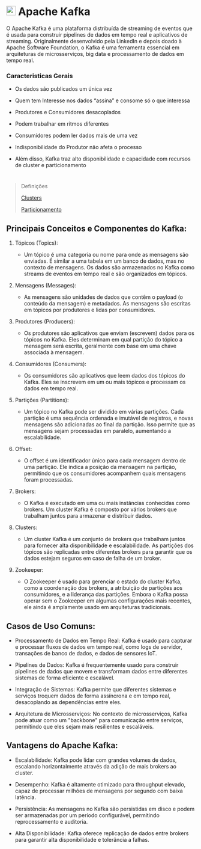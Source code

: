 # <img src="https://cdn.jsdelivr.net/gh/devicons/devicon@latest/icons/apachekafka/apachekafka-original.svg" width="25px"/> Apache Kafka

O Apache Kafka é uma plataforma distribuída de streaming de eventos que é usada para construir pipelines de dados em tempo real e aplicativos de streaming. Originalmente desenvolvido pela LinkedIn e depois doado à Apache Software Foundation, o Kafka é uma ferramenta essencial em arquiteturas de microsserviços, big data e processamento de dados em tempo real.

### Caracteristicas Gerais

- Os dados são publicados
um única vez

- Quem tem Interesse nos
dados “assina” e consome
só o que interessa

- Produtores e
Consumidores
desacoplados

- Podem trabalhar em
ritmos diferentes

- Consumidores podem ler
dados mais de uma vez

- Indisponibilidade do
Produtor não afeta o
processo

- Além disso, Kafka traz alto
disponibilidade e
capacidade com recursos
de cluster e
particionamento

#

> Definições
>
>[Clusters](./clusters.md)
>
>[Particionamento](./particionamento.md)

## Principais Conceitos e Componentes do Kafka:

1. Tópicos (Topics):

    - Um tópico é uma categoria ou nome para onde as mensagens são enviadas. É similar a uma tabela em um banco de dados, mas no contexto de mensagens. Os dados são armazenados no Kafka como streams de eventos em tempo real e são organizados em tópicos.

2. Mensagens (Messages):

    - As mensagens são unidades de dados que contêm o payload (o conteúdo da mensagem) e metadados. As mensagens são escritas em tópicos por produtores e lidas por consumidores.

3. Produtores (Producers):

    - Os produtores são aplicativos que enviam (escrevem) dados para os tópicos no Kafka. Eles determinam em qual partição do tópico a mensagem será escrita, geralmente com base em uma chave associada à mensagem.

4. Consumidores (Consumers):

    - Os consumidores são aplicativos que leem dados dos tópicos do Kafka. Eles se inscrevem em um ou mais tópicos e processam os dados em tempo real.

5. Partições (Partitions):

    - Um tópico no Kafka pode ser dividido em várias partições. Cada partição é uma sequência ordenada e imutável de registros, e novas mensagens são adicionadas ao final da partição. Isso permite que as mensagens sejam processadas em paralelo, aumentando a escalabilidade.

6. Offset:

    - O offset é um identificador único para cada mensagem dentro de uma partição. Ele indica a posição da mensagem na partição, permitindo que os consumidores acompanhem quais mensagens foram processadas.

7. Brokers:

    - O Kafka é executado em uma ou mais instâncias conhecidas como brokers. Um cluster Kafka é composto por vários brokers que trabalham juntos para armazenar e distribuir dados.

8. Clusters:

    - Um cluster Kafka é um conjunto de brokers que trabalham juntos para fornecer alta disponibilidade e escalabilidade. As partições dos tópicos são replicadas entre diferentes brokers para garantir que os dados estejam seguros em caso de falha de um broker.

9. Zookeeper:

    - O Zookeeper é usado para gerenciar o estado do cluster Kafka, como a coordenação dos brokers, a atribuição de partições aos consumidores, e a liderança das partições. Embora o Kafka possa operar sem o Zookeeper em algumas configurações mais recentes, ele ainda é amplamente usado em arquiteturas tradicionais.

## Casos de Uso Comuns:

- Processamento de Dados em Tempo Real: Kafka é usado para capturar e processar fluxos de dados em tempo real, como logs de servidor, transações de banco de dados, e dados de sensores IoT.

- Pipelines de Dados: Kafka é frequentemente usado para construir pipelines de dados que movem e transformam dados entre diferentes sistemas de forma eficiente e escalável.

- Integração de Sistemas: Kafka permite que diferentes sistemas e serviços troquem dados de forma assíncrona e em tempo real, desacoplando as dependências entre eles.

- Arquitetura de Microsserviços: No contexto de microsserviços, Kafka pode atuar como um "backbone" para comunicação entre serviços, permitindo que eles sejam mais resilientes e escaláveis.

## Vantagens do Apache Kafka:

- Escalabilidade: Kafka pode lidar com grandes volumes de dados, escalando horizontalmente através da adição de mais brokers ao cluster.

- Desempenho: Kafka é altamente otimizado para throughput elevado, capaz de processar milhões de mensagens por segundo com baixa latência.

- Persistência: As mensagens no Kafka são persistidas em disco e podem ser armazenadas por um período configurável, permitindo reprocessamento e auditoria.

- Alta Disponibilidade: Kafka oferece replicação de dados entre brokers para garantir alta disponibilidade e tolerância a falhas.